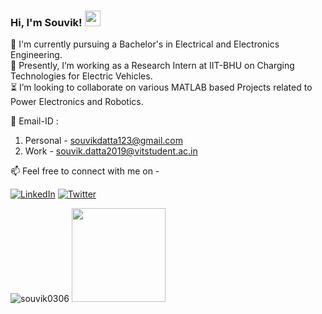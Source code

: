 ### Hi, I'm Souvik! <img src="https://media.giphy.com/media/hvRJCLFzcasrR4ia7z/giphy.gif" width="25px">


🌱 I'm currently pursuing a Bachelor's in Electrical and Electronics Engineering. <br/>
🔭 Presently, I’m working as a Research Intern at IIT-BHU on Charging Technologies for Electric Vehicles. <br/>
⏳ I’m looking to collaborate on various MATLAB based Projects related to Power Electronics and Robotics. <br/>

📧 Email-ID : 
1. Personal - <a href="souvikdatta123@gmail.com">souvikdatta123@gmail.com</a>  
2. Work - <a href="souvik.datta2019@vitstudent.ac.in">souvik.datta2019@vitstudent.ac.in</a>
               
📫 Feel free to connect with me on - <br/>


[![LinkedIn](https://img.shields.io/badge/-LinkedIn-0077B5?style=for-the-badge&logo=LinkedIn&logoColor=white)](https://www.linkedin.com/in/souvik-datta03/)
[![Twitter](https://img.shields.io/badge/-Twitter-0077B5?style=for-the-badge&logo=Twitter&logoColor=white)](https://twitter.com/Souvik306)

<!---<a href="https://www.linkedin.com/in/souvik-datta03/">
<img align="left" alt="Souvik's LinkedIn" width="22px" src="https://raw.githubusercontent.com/peterthehan/peterthehan/master/assets/linkedin.svg" />
</a>
<a href="https://twitter.com/Souvik306">
 <img align="left" alt="Souvik Datta | Twitter" width="22px" src="https://raw.githubusercontent.com/peterthehan/peterthehan/master/assets/twitter.svg" />
</a></br>-->

<img src="https://github-readme-stats.vercel.app/api?username=souvik0306&show_icons=true&theme=algolia" alt="souvik0306" />      

<img height="150em" src="https://github-readme-stats-eight-theta.vercel.app/api/top-langs/?username=souvik0306&layout=compact&langs_count=8&theme=algolia"/>

<!--![](https://komarev.com/ghpvc/?username=souvik0306)-->

<!--[![Ashutosh's github activity graph](https://activity-graph.herokuapp.com/graph?username=souvik0306&theme=react-dark)](https://github.com/souvik0306/github-readme-activity-graph)-->
